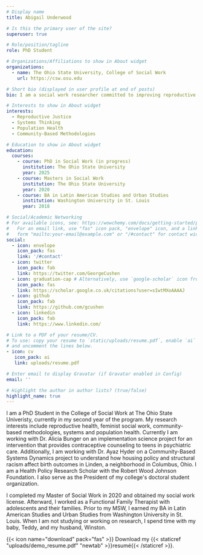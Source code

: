 ```yaml
---
# Display name
title: Abigail Underwood

# Is this the primary user of the site?
superuser: true

# Role/position/tagline
role: PhD Student

# Organizations/Affiliations to show in About widget
organizations:
  - name: The Ohio State University, College of Social Work 
    url: https://csw.osu.edu

# Short bio (displayed in user profile at end of posts)
bio: I am a social work researcher committed to improving reproductive health and family wellbeing through policy, community-based methodologies and systems thinking. 

# Interests to show in About widget
interests:
  - Reproductive Justice
  - Systems Thinking
  - Population Health
  - Community-Based Methodologies 

# Education to show in About widget
education:
  courses:
    - course: PhD in Social Work (in progress)
      institution: The Ohio State University 
      year: 2025
    - course: Masters in Social Work 
      institution: The Ohio State University 
      year: 2020
    - course: BA in Latin American Studies and Urban Studies
      institution: Washington University in St. Louis
      year: 2018

# Social/Academic Networking
# For available icons, see: https://wowchemy.com/docs/getting-started/page-builder/#icons
#   For an email link, use "fas" icon pack, "envelope" icon, and a link in the
#   form "mailto:your-email@example.com" or "/#contact" for contact widget.
social:
  - icon: envelope
    icon_pack: fas
    link: '/#contact'
  - icon: twitter
    icon_pack: fab
    link: https://twitter.com/GeorgeCushen
  - icon: graduation-cap # Alternatively, use `google-scholar` icon from `ai` icon pack
    icon_pack: fas
    link: https://scholar.google.co.uk/citations?user=sIwtMXoAAAAJ
  - icon: github
    icon_pack: fab
    link: https://github.com/gcushen
  - icon: linkedin
    icon_pack: fab
    link: https://www.linkedin.com/

# Link to a PDF of your resume/CV.
# To use: copy your resume to `static/uploads/resume.pdf`, enable `ai` icons in `params.toml`,
# and uncomment the lines below.
- icon: cv
   icon_pack: ai
   link: uploads/resume.pdf

# Enter email to display Gravatar (if Gravatar enabled in Config)
email: ''

# Highlight the author in author lists? (true/false)
highlight_name: true
---
```


I am a PhD Student in the College of Social Work at The Ohio State Univeristy, currently in my second year of the program. My research interests include reproductive health, feminist social work, community-based methodologies, systems and population health. Currently I am working with Dr. Alicia Bunger on an implementation science project for an intervention that provides contraceptive counseling to teens in psychiatric care.  Additionally, I am working with Dr. Ayaz Hyder on a Community-Based Systems Dynamics project to understand how housing policy and structural racism affect birth outcomes in Linden, a neighborhood in Columbus, Ohio. I am a Health Policy Research Scholar with the Robert Wood Johnson Foundation. I also serve as the President of my college's doctoral student organization. 

I completed my Master of Social Work in 2020 and obtained my social work license.  Afterward, I worked as a Functional Family Therapist with adolescents and their families.  Prior to my MSW, I earned my BA in Latin American Studies and Urban Studies from Washington University in St. Louis.  When I am not studying or working on research, I spend time with my baby, Teddy, and my husband, Winston. 

{{< icon name="download" pack="fas" >}} Download my {{< staticref "uploads/demo_resume.pdf" "newtab" >}}resumé{{< /staticref >}}.
